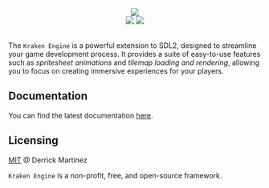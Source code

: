 <div align="center"><img src="https://kraken-engine.readthedocs.io/en/latest/_images/kraken-engine-banner.png"/></div>

<div align="center">
  <a href="https://app.codacy.com/gh/durkisneer1/Kraken-Engine/dashboard?utm_source=gh&utm_medium=referral&utm_content=&utm_campaign=Badge_grade">
  <img src="https://app.codacy.com/project/badge/Grade/17028e01d32f4441be4bd5e37edb94ce"/></a> <img src="https://img.shields.io/badge/license-MIT-blue.svg">
</div>

<br>

The `Kraken Engine` is a powerful extension to SDL2, designed to streamline your game development process. It provides a suite of easy-to-use features such as <em>spritesheet animations</em> and <em>tilemap loading and rendering</em>, allowing you to focus on creating immersive experiences for your players.

## Documentation

You can find the latest documentation [here](http://kraken-engine.rtfd.io/).

## Licensing

[MIT](LICENSE) @ Derrick Martinez

`Kraken Engine` is a non-profit, free, and open-source framework.
